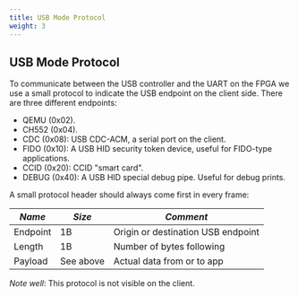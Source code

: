 ```yaml
---
title: USB Mode Protocol
weight: 3
---
```


## USB Mode Protocol

To communicate between the USB controller and the UART on the FPGA we
use a small protocol to indicate the USB endpoint on the client side.
There are three different endpoints:

- QEMU (0x02).
- CH552 (0x04).
- CDC (0x08): USB CDC-ACM, a serial port on the client.
- FIDO (0x10): A USB HID security token device, useful for FIDO-type
  applications.
- CCID (0x20): CCID "smart card".
- DEBUG (0x40): A USB HID special debug pipe. Useful for debug prints.

A small protocol header should always come first in every frame:

| *Name*   | *Size*    | *Comment*                          |
|----------|-----------|------------------------------------|
| Endpoint | 1B        | Origin or destination USB endpoint |
| Length   | 1B        | Number of bytes following          |
| Payload  | See above | Actual data from or to app         |

*Note well*: This protocol is not visible on the client.
